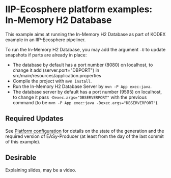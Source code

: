 # IIP-Ecosphere platform examples: In-Memory H2 Database

This example aims at running the In-Memory H2 Database as part of KODEX example in an IIP-Ecosphere pipeliner. 
  
To run the In-Memory H2 Database, you may add the argument `-U` to update snapshots if parts are already in place:

  * The database by default has a port number (8080) on localhost, to change it add (server.port="DBPORT") in src/main/resources/application.properties
  * Compile the project with `mvn install`.
  * Run the In-Memory H2 Database Server by `mvn -P App exec:java`.
  * The database server by default has a port number (9595) on localhost, to change it pass `-Dexec.args="DBSERVERPORT"` with the previous command (to be `mvn -P App exec:java -Dexec.args="DBSERVERPORT"`).

## Required Updates

See [Platform configuration](https://github.com/iip-ecosphere/platform/tree/main/platform/configuration/configuration) for details on the state of the generation and the required version of EASy-Producer (at least from the day of the last commit of this example). 

## Desirable

Explaining slides, may be a video.
